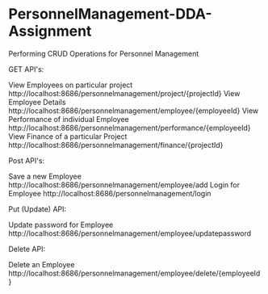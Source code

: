 # PersonnelManagement-DDA-Assignment
Performing CRUD Operations for Personnel Management


GET API's:

View Employees on particular project
http://localhost:8686/personnelmanagement/project/{projectId}
View Employee Details
http://localhost:8686/personnelmanagement/employee/{employeeId}
View Performance of individual Employee
http://localhost:8686/personnelmanagement/performance/{employeeId}
View Finance of a particular Project
http://localhost:8686/personnelmanagement/finance/{projectId}

Post API's:

Save a new Employee
http://localhost:8686/personnelmanagement/employee/add
Login for Employee
http://localhost:8686/personnelmanagement/login

Put (Update) API:

Update password for Employee
http://localhost:8686/personnelmanagement/employee/updatepassword

Delete API:

Delete an Employee
http://localhost:8686/personnelmanagement/employee/delete/{employeeId}

